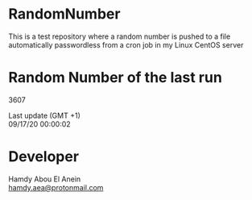 # RandomNumber    
This is a test repository where a random number is pushed to a file automatically passwordless from a cron job in my Linux CentOS server    
# Random Number of the last run   
3607
      
Last update (GMT +1)    
09/17/20 00:00:02
# Developer    
Hamdy Abou El Anein   
hamdy.aea@protonmail.com
